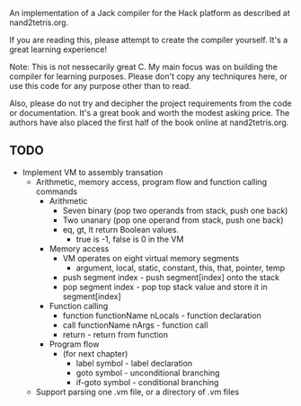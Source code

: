 An implementation of a Jack compiler for the Hack platform as described at nand2tetris.org.

If you are reading this, please attempt to create the compiler yourself. It's a great learning experience!

Note: This is not nessecarily great C. My main focus was on building the compiler for learning purposes. Please don't copy any techniqures here, or use this code for any purpose other than to read.

Also, please do not try and decipher the project requirements from the code or documentation. It's a great book and worth the modest asking price. The authors have also placed the first half of the book online at nand2tetris.org.

TODO
---
- Implement VM to assembly transation
  - Arithmetic, memory access, program flow and function calling commands
    - Arithmetic
      - Seven binary (pop two operands from stack, push one back)
      - Two unanary (pop one operand from stack, push one back)
      - eq, gt, lt return Boolean values.
        - true is -1, false is 0 in the VM
    - Memory access
      - VM operates on eight virtual memory segments
        - argument, local, static, constant, this, that, pointer, temp
      - push segment index - push segment[index] onto the stack
      - pop segment index - pop top stack value and store it in segment[index]
    - Function calling
      - function functionName nLocals - function declaration
      - call functionName nArgs - function call
      - return - return from function
    - Program flow
      - (for next chapter)
        - label symbol - label declaration
        - goto symbol - unconditional branching
        - if-goto symbol - conditional branching
  - Support parsing one .vm file, or a directory of .vm files
